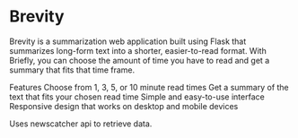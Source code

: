 # Brevity
Brevity is a summarization web application built using Flask that summarizes long-form text into a shorter, easier-to-read format. With Briefly, you can choose the amount of time you have to read and get a summary that fits that time frame.

Features
Choose from 1, 3, 5, or 10 minute read times
Get a summary of the text that fits your chosen read time
Simple and easy-to-use interface
Responsive design that works on desktop and mobile devices

Uses newscatcher api to retrieve data.
